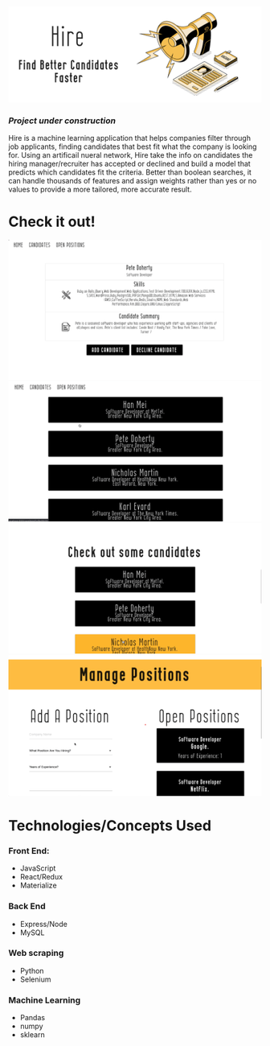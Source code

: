 ![hire](./public/hire_banner.png)

### ***Project under construction***
Hire is a machine learning application that helps companies filter through job applicants, finding candidates that best fit what the company is looking for. Using an artificail nueral network, Hire take the info on candidates the hiring manager/recruiter has accepted or declined and build a model that predicts which candidates fit the criteria. Better than boolean searches, it can handle thousands of features and assign weights rather than yes or no values to provide a more tailored, more accurate result. 

# Check it out!

![hire](./public/hire_candidate_card.png)
![hire](./public/hire_candidate_list.png)
![hire](./public/hire_home_candidates.png)
![hire](./public/hire_manage_positions.png)

# Technologies/Concepts Used
### Front End: 
- JavaScript
- React/Redux
- Materialize 

### Back End
- Express/Node
- MySQL

### Web scraping
- Python
- Selenium 

### Machine Learning
- Pandas
- numpy
- sklearn  
